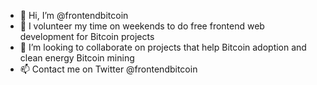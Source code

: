 - 👋 Hi, I’m @frontendbitcoin
- 👀 I volunteer my time on weekends to do free frontend web development for Bitcoin projects
- 💞️ I’m looking to collaborate on projects that help Bitcoin adoption and clean energy Bitcoin mining
- 📫 Contact me on Twitter @frontendbitcoin
